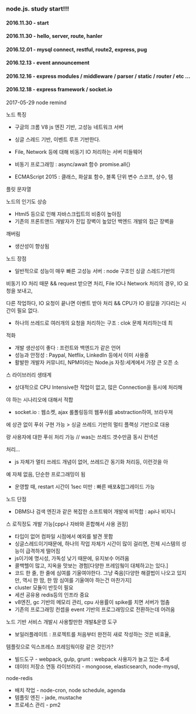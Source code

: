 ### node.js. study start!!!


#### 2016.11.30 - start
#### 2016.11.30 - hello, server, route, hanler
#### 2016.12.01 - mysql connect, restful, route2, express, pug
#### 2016.12.13 - event announcement
#### 2016.12.16 - express modules / middleware / parser / static / router / etc ...
#### 2016.12.18 - express framework / socket.io



2017-05-29 node remind


노드 특징
 - 구글의 크롬 V8 js 엔진 기반, 고성능 네트워크 서버
 - 싱글 스레드 기반, 이벤트 루프 기반한다.
 - File, Network 등에 대해 비동기 IO 처리하는 서버 미들웨어

 - 비동기 프로그래밍 : async/await 함수 promise.all{}
 - ECMAScript 2015 : 클래스, 화살표 함수, 블록 단위 변수 스코프, 상수, 템

플릿 문자열

노드의 인기도 상승
 - Html5 등으로 인해 자바스크립트의 비중이 높아짐
 - 기존의 프론트앤드 개발자가 진입 장벽이 높았던 백엔드 개발의 접근 장벽을 

깨버림
 - 생산성이 향상됨

노드 장점
 - 일반적으로 성능이 매우 빠른 고성능 서버 : node 구조인 싱글 스레드기반의 

비동기 IO 처리 때문
 && request 받으면 처리, File IO나 Network 처리의 경우, IO 요청을 보내고, 

다른 작업하다, IO 요청이 끝나면 이벤트 받아 처리
 && CPU가 IO 응답을 기다리는 시간이 필요 없다.
 - 하나의 쓰레드로 여러개의 요청을 처리하는 구조 : clok 문제 처리하는데 최

적화
 - 개발 생산성이 좋다 : 프런트와 백엔드가 같은 언어
 - 성능과 안정성 : Paypal, Netflix, LinkedIn 등에서 이미 사용중
 - 활발한 개발자 커뮤니티, NPM이라는 Node.js 자칭:세계에서 가장 큰 오픈 소

스 라이브러리 생태계
 - 상대적으로 CPU Intensive한 작업이 없고, 많은 Connection을 동시에 처리해

야 하는 시나리오에 대해서 적합
 - socket.io : 웹소켓, ajax 롤폴링등의 웹푸쉬를 abstraction하여, 브라우져

에 상관 없이 푸쉬 구현 가능 > 싱글 쓰레드 기반의 멀티 플랙싱 기반으로 대용

량 사용자에 대한 푸쉬 처리 가능 // was는 쓰레드 갯수만큼 동시 컨넥션 

처리...
 - js 자체가 멀티 쓰레드 개념이 없어, 쓰레드간 동기화 처리등, 이런것을 아

예 자체 없음, 단순한 프로그래밍이 됨
 - 운영할 때, restart 시간이 1sec 미만 : 빠른 배포&업그레이드 가능

노드 단점
 - DBMS나 검색 엔진과 같은 복잡한 소프트웨어 개발에 비적합 : api나 비지니

스 로직정도 개발 가능[cpp나 자바와 혼합해서 사용 권장]
 - 타입이 없어 컴파일 시점에서 예외를 발견 못함
 - 싱글스레드이기때문에, 하나의 작업 자체가 시간이 많이 걸리면, 전체 시스템의 성능이 급격하게 떨어짐
 - js이기에 명시성, 가독성 낮기 때문에, 유지보수 어려움
 - 콜백헬이 많고, 지옥을 맛보는 경험[다양한 프레임웤이 대체하고는 있다.]
 - 코드 한 줄, 한 줄에 심여를 기울여야한다. 그냥 죽음[다양한 해결법이 나오고 있지만, 역시 한 땀, 한 땀 심여를 기울여야 하는건 마찬가지]
 - cluster 모듈이 반듯이 필요
 - 세션 공유용 redis등의 인프라 중요
 - v8엔진, gc 기반의 메모리 관리, cpu 사용률이 spike를 치면 서버가 멈춤
 - 기존의 프로그래밍 컨셉을 event 기반의 프로그래밍으로 전환하는데 어려움

노드 기반 서비스 개발시 사용할만한 개발&운영 도구
 - 보일러플레이트 : 프로젝트를 처음부터 완전히 새로 작성하는 것은 비효율, 

템플릿으로 익스프레스 프레임웍이랑 같은 것인가?

 - 빌드도구 - webpack, gulp, grunt : webpack 사용자가 늘고 있는 추세
 - 데이터 저장소 연동 라이브러리 - mongoose, elasticsearch, node-mysql, 

node-redis
 - 배치 작업 - node-cron, node schedule, agenda
 - 템플릿 엔진 - jade, mustache
 - 프로세스 관리 - pm2


